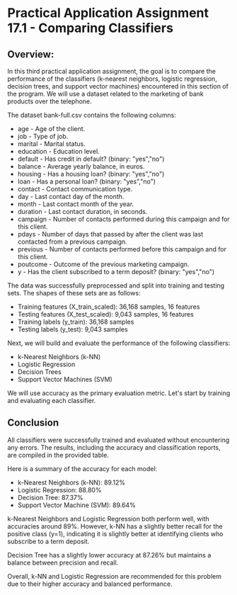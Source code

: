 # Practical Application Assignment 17.1 - Comparing Classifiers

## Overview:

In this third practical application assignment, the goal is to compare the performance of the classifiers (k-nearest neighbors, logistic regression, decision trees, and support vector machines) encountered in this section of the program.  We will use a dataset related to the marketing of bank products over the telephone.

The dataset bank-full.csv contains the following columns:

- age - Age of the client.
- job - Type of job.
- marital - Marital status.
- education - Education level.
- default - Has credit in default? (binary: "yes","no")
- balance - Average yearly balance, in euros.
- housing - Has a housing loan? (binary: "yes","no")
- loan - Has a personal loan? (binary: "yes","no")
- contact - Contact communication type.
- day - Last contact day of the month.
- month - Last contact month of the year.
- duration - Last contact duration, in seconds.
- campaign - Number of contacts performed during this campaign and for this client.
- pdays - Number of days that passed by after the client was last contacted from a previous campaign.
- previous - Number of contacts performed before this campaign and for this client.
- poutcome - Outcome of the previous marketing campaign.
- y - Has the client subscribed to a term deposit? (binary: "yes","no")

The data was successfully preprocessed and split into training and testing sets. The shapes of these sets are as follows:

- Training features (X_train_scaled): 36,168 samples, 16 features
- Testing features (X_test_scaled): 9,043 samples, 16 features
- Training labels (y_train): 36,168 samples
- Testing labels (y_test): 9,043 samples

Next, we will build and evaluate the performance of the following classifiers:

- k-Nearest Neighbors (k-NN)
- Logistic Regression
- Decision Trees
- Support Vector Machines (SVM)

We will use accuracy as the primary evaluation metric. Let's start by training and evaluating each classifier.


## Conclusion
All classifiers were successfully trained and evaluated without encountering any errors. The results, including the accuracy and classification reports, are compiled in the provided table.

Here is a summary of the accuracy for each model:

- k-Nearest Neighbors (k-NN): 89.12%
- Logistic Regression: 88.80%
- Decision Tree: 87.37%
- Support Vector Machine (SVM): 89.64%

k-Nearest Neighbors and Logistic Regression both perform well, with accuracies around 89%. However, k-NN has a slightly better recall for the positive class (y=1), indicating it is slightly better at identifying clients who subscribe to a term deposit.

Decision Tree has a slightly lower accuracy at 87.26% but maintains a balance between precision and recall.

Overall, k-NN and Logistic Regression are recommended for this problem due to their higher accuracy and balanced performance.


